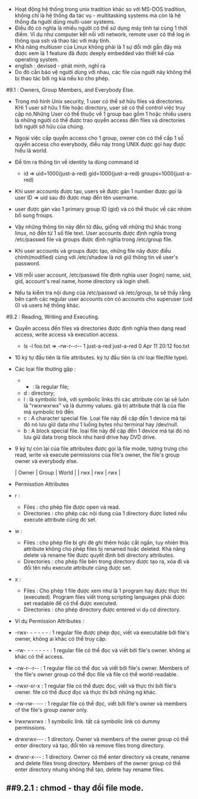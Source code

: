 - Hoạt động hệ thống trong unix tradition khác so với MS-DOS tradition, không chỉ là hệ thống đa tác vụ - multitasking systems mà còn là hệ thống đa người dùng multi-user systems.
- Điều đó có nghĩa là nhiều người có thể sử dụng máy tính tại cùng 1 thời điểm. Ví dụ như computer kết nối với network, remote user có thể log in thông qua ssh và thao tác với máy tính.
- Khả năng multiuser của Linux không phải là 1 sự đổi mới gần đây mà được xem là 1 feature đã được deeply embedded vào thiết kế của operating system.
- english : devised - phát minh, nghĩ ra
- Do đó cần bảo vệ người dùng với nhau, các file của người này không thể bị thao tác bởi ng kia nếu ko cho phép.


#9.1 : Owners, Group Members, and Everybody Else.
- Trong mô hình Unix security, 1 user có thể sở hữu files và directories. KHi 1 user sở hữu 1 file hoặc directory, user sẽ có thể control việc truy cập nó.Những User có thể thuộc về 1 group bao gồm 1 hoặc nhiều users là những người có thể được trao quyền access đến files và directories bới người sở hữu của chúng.
- Ngoài việc cấp quyền access cho 1 group, owner còn có thể cấp 1 số quyền access cho everybody, điều này trong UNIX được gọi hay được hiểu là world. 
- Để tìm ra thông tin về identity ta dùng command id

	+ id 
	=> uid=1000(just-a-red) gid=1000(just-a-red) groups=1000(just-a-red)
	
	
- Khi user accounts được tạo, users sẽ được gán 1 number được gọi là user ID => uid sau đó được map đến tên username. 
- user được gán vào 1 primary group ID (gid) và có thể thuộc về các nhóm bổ sung froups.
- Vậy những thông tin này đến từ đâu, giống với những thứ khác trong linux, nó đến từ 1 số file text. User accounts được định nghĩa trong /etc/passwd file và groups được định nghĩa trong /etc/group file.
- Khi user accounts và groups được tạo, những file này được điều chỉnh(modified)  cùng với /etc/shadow là nơi giữ thông tin về user's password. 
- Với mỗi user account, /etc/passwd file định nghĩa user (login) name, uid, gid, account's real name, home directory và login shell. 
- Nếu ta kiểm tra nội dung của /etc/passwd và /etc/group, ta sẽ thấy rằng bên cạnh các regular user accounts còn có accounts cho superuser (uid 0) và users hệ thống khác.


#9.2 : Reading, Writing and Executing.
- Quyền access đến files và directories được định nghĩa theo dạng read access, write access và execution access. 

	+ ls -l foo.txt
	=> -rw-r--r-- 1 just-a-red just-a-red 0 Apr 11 20:12 foo.txt
	

- 10 ký tự đầu tiên là file attributes. ký tự đầu tiên là chỉ loại file(file type). 
- Các lọai file thường gặp : 
	+ - : là regular file; 
	+ d : directory; 
	+ l : là symbolic link, với symbolic links thì các attribute còn lại sẽ luôn là "rwxrwxrwx" và là dummy values. giá trị attribute thật là của file mà symbolic trỏ đến.
	+ c : A character special file. Loại file này đề cập đến 1 device mà tại đó nó lưu giữ data như 1 luồng bytes như terminal hay /dev/null.
	+ b : A block special file. loại file này đề cập đến 1 device mà tại đó nó lưu giữ data trong block như hard drive hay DVD drive.
	
- 9 ký tự còn lại của file attributes được gọi là file mode, tượng trưng cho read, write và execute permissions của file's owner, the file's group owner và everybody else.

	| Owner | Group | World |
	| rwx   | rwx   | rwx   |
	
- Permisstion Attributes

* r :
	+ Files : cho phép file được open và read.
	+ Directories : cho phép các nội dung của 1 directory được listed nếu execute attribute cũng đc set.
	
* w : 	
	+ Files : cho phép file bị ghi đè ghi thêm hoặc cắt ngắn, tuy nhiên this attribute không cho phép files bị renamed hoặc deleted. Khả năng delete và rename file được quyết định bởi directory attributes.
	+ Directories : cho phép file bên trong directory được tạo ra, xóa đi và đổi tên nếu execute attribute cũng được set.
	
* x : 
	+ Files : Cho phép 1 file được xem như là 1 program hay được thực thi (executed). Program files viết trong scripting languages phải được set readable để có thể được executed.
	+ Directories : cho phép directory được entered ví dụ cd directory.
	
- Ví dụ Permission Attributes :

* -rwx- - - - - - : 1 regular file được phép đọc, viết và executable bởi file's owner, không ai khác có thể truy cập.

* -rw- - - - - - - : 1 regular file có thể đọc và viết bởi file's owner. không ai khác có thể access. 

* -rw-r--r-- : 1 regular file có thể đọc và viết bởi file's owner. Members of the file's owner group có thể đọc file và file có thể world-readable.

* -rwxr-xr-x : 1 regular file có thể được đọc, viết và thực thi bởi file's owner. file có thể đucợ đọc và thực thi bởi những ng khác.

* -rw-rw- --- : 1 regular file có thể đọc, viết bởi file's owner và members of the file's group owner only.

* lrwxrwxrwx : 1 symbolic link. tất cả symbolic link có dummy permissions. 

* drwxrwx--- : 1 directory. Owner và members of the owner group có thể enter directory và tạo, đổi tên và remove files trong directory.

* drwxr-x--- : 1 directory. Owner có thể enter directory và create, rename and delete files trong directory. Members of the owner group có thể enter directory nhưng không thể tạo, delete hay rename files.

##9.2.1 : chmod - thay đổi file mode.
- 
	
